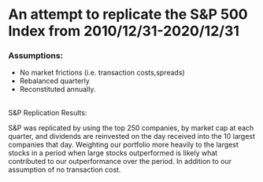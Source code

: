 # An attempt to replicate the S&P 500 Index from 2010/12/31-2020/12/31

### Assumptions:
* No market frictions (i.e. transaction costs,spreads) 
* Rebalanced quarterly 
* Reconstituted annually. 

<br>
S&P  Replication Results:

S&P was replicated by using the top 250 companies, by market cap at each quarter, and dividends are reinvested on the day received into the 10 largest companies that day. Weighting our portfolio more heavily to the largest stocks in a period when large stocks outperformed is likely what contributed to our outperformance over the period. In addition to our assumption of no transaction cost.

